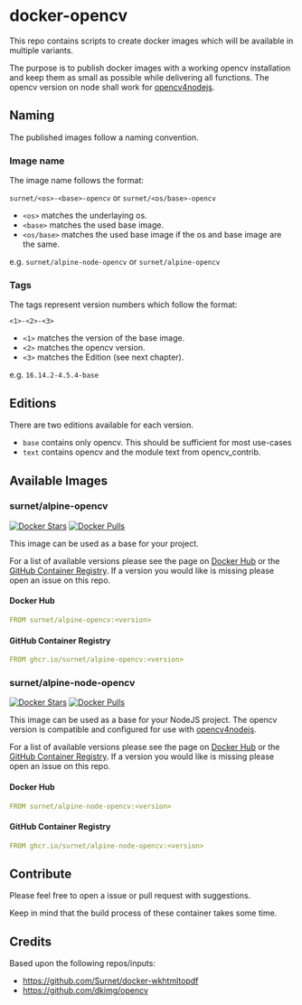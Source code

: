 # docker-opencv

This repo contains scripts to create docker images which will be available in multiple variants.

The purpose is to publish docker images with a working opencv installation and keep them as small as possible while delivering all functions.
The opencv version on node shall work for [opencv4nodejs](https://www.npmjs.com/package/opencv4nodejs).

## Naming

The published images follow a naming convention.

### Image name

The image name follows the format:

`surnet/<os>-<base>-opencv` or `surnet/<os/base>-opencv`

- `<os>` matches the underlaying os.
- `<base>` matches the used base image.
- `<os/base>` matches the used base image if the os and base image are the same.

e.g. `surnet/alpine-node-opencv` or `surnet/alpine-opencv`

### Tags

The tags represent version numbers which follow the format:

`<1>-<2>-<3>`

- `<1>` matches the version of the base image.
- `<2>` matches the opencv version.
- `<3>` matches the Edition (see next chapter).

e.g. `16.14.2-4.5.4-base`

## Editions

There are two editions available for each version.

- `base` contains only opencv. This should be sufficient for most use-cases
- `text` contains opencv and the module text from opencv_contrib.

## Available Images

### surnet/alpine-opencv

[![Docker Stars](https://img.shields.io/docker/stars/surnet/alpine-opencv.svg)](https://hub.docker.com/r/surnet/alpine-opencv/)
[![Docker Pulls](https://img.shields.io/docker/pulls/surnet/alpine-opencv.svg)](https://hub.docker.com/r/surnet/alpine-opencv/)

This image can be used as a base for your project.

For a list of available versions please see the page on [Docker Hub](https://hub.docker.com/r/surnet/alpine-opencv/tags/) or the [GitHub Container Registry](https://github.com/orgs/Surnet/packages/container/package/alpine-opencv).
If a version you would like is missing please open an issue on this repo.

#### Docker Hub

```yaml
FROM surnet/alpine-opencv:<version>
```

#### GitHub Container Registry

```yaml
FROM ghcr.io/surnet/alpine-opencv:<version>
```

### surnet/alpine-node-opencv

[![Docker Stars](https://img.shields.io/docker/stars/surnet/alpine-node-opencv.svg)](https://hub.docker.com/r/surnet/alpine-node-opencv/)
[![Docker Pulls](https://img.shields.io/docker/pulls/surnet/alpine-node-opencv.svg)](https://hub.docker.com/r/surnet/alpine-node-opencv/)

This image can be used as a base for your NodeJS project.
The opencv version is compatible and configured for use with [opencv4nodejs](https://www.npmjs.com/package/opencv4nodejs).

For a list of available versions please see the page on [Docker Hub](https://hub.docker.com/r/surnet/alpine-node-opencv/tags/) or the [GitHub Container Registry](https://github.com/orgs/Surnet/packages/container/package/alpine-node-opencv).
If a version you would like is missing please open an issue on this repo.

#### Docker Hub

```yaml
FROM surnet/alpine-node-opencv:<version>
```

#### GitHub Container Registry

```yaml
FROM ghcr.io/surnet/alpine-node-opencv:<version>
```

## Contribute

Please feel free to open a issue or pull request with suggestions.

Keep in mind that the build process of these container takes some time.

## Credits

Based upon the following repos/inputs:
- https://github.com/Surnet/docker-wkhtmltopdf
- https://github.com/dkimg/opencv
